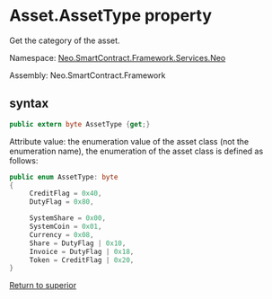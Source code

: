 # Asset.AssetType property

Get the category of the asset.

Namespace: [Neo.SmartContract.Framework.Services.Neo](../../neo.md)

Assembly: Neo.SmartContract.Framework

## syntax

```c#
public extern byte AssetType {get;}
```

Attribute value: the enumeration value of the asset class (not the enumeration name), the enumeration of the asset class is defined as follows:

```c#
public enum AssetType: byte
{
     CreditFlag = 0x40,
     DutyFlag = 0x80,

     SystemShare = 0x00,
     SystemCoin = 0x01,
     Currency = 0x08,
     Share = DutyFlag | 0x10,
     Invoice = DutyFlag | 0x18,
     Token = CreditFlag | 0x20,
}
```



[Return to superior](../Asset.md)
